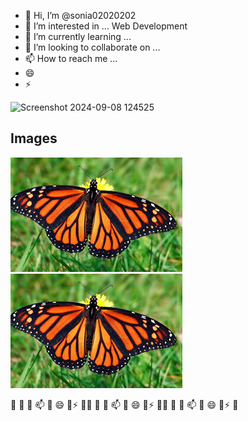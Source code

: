 <!---
sonia02020202/sonia02020202 is a ✨ special ✨ repository because its `README.md` (this file) appears on your GitHub profile.
You can click the Preview link to take a look at your changes.
--->
- 👋 Hi, I’m @sonia02020202
- 👀 I’m interested in ... Web Development
- 🌱 I’m currently learning ...
- 💞️ I’m looking to collaborate on ...
- 📫 How to reach me ...
- 😄 
- ⚡ 

![Screenshot 2024-09-08 124525](https://github.com/user-attachments/assets/3db723b7-9e3a-4281-867c-efcd096b0be1)

## Images

![alt text](download.jpeg)
![alt text](download.jpeg)

 
💞️ 🌱  💞️  📫 💞️ 😄 💞️⚡ 💞️💞️ 🌱  💞️  📫 💞️ 😄 💞️⚡ 💞️💞️ 🌱  💞️  📫 💞️ 😄 💞️⚡ 💞️


